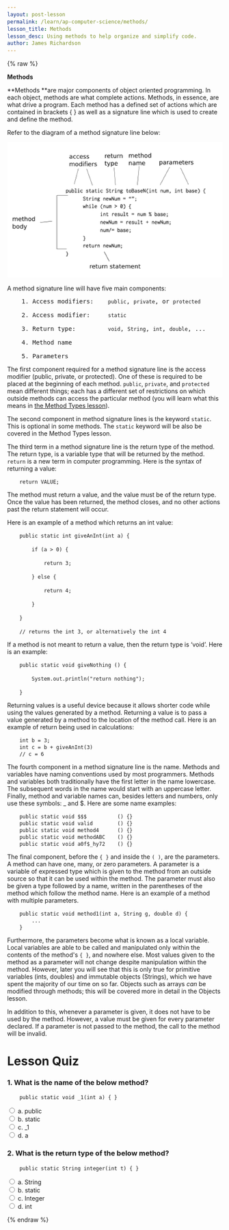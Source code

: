 ```yaml
---
layout: post-lesson
permalink: /learn/ap-computer-science/methods/
lesson_title: Methods
lesson_desc: Using methods to help organize and simplify code. 
author: James Richardson
---
```


<script src="/questions.js"></script>

{% raw %}

**Methods**

**Methods **are major components of object oriented programming. In each object, methods are what complete actions. Methods, in essence, are what drive a program. Each method has a defined set of actions which are contained in brackets { } as well as a signature line which is used to create and define the method.

Refer to the diagram of a method signature line below:

<img src="/assets/lesson_images/method_example.png" alt="Method example" width="600px">

A method signature line will have five main components:

<pre>
    1. Access modifiers:    <code>public</code>, <code>private</code>, or <code>protected</code>

    2. Access modifier:     <code>static</code>

    3. Return type:         <code>void</code>, <code>String</code>, <code>int</code>, <code>double</code>, ...

    4. Method name

    5. Parameters
</pre>

The first component required for a method signature line is the access modifier (public, private, or protected). One of these is required to be placed at the beginning of each method. <code>public</code>, <code>private</code>, and <code>protected</code> mean different things; each has a different set of restrictions on which outside methods can access the particular method (you will learn what this means in [the Method Types lesson](https://teamscode.com/learn/ap-computer-science/method-types/)). 

The second component in method signature lines is the keyword <code>static</code>. This is optional in some methods. The <code>static</code> keyword will be also be covered in the Method Types lesson. 

The third term in a method signature line is the return type of the method. The return type, is a variable type that will be returned by the method. <code>return</code> is a new term in computer programming. Here is the syntax of returning a value:

        return VALUE;

The method must return a value, and the value must be of the return type. Once the value has been returned, the method closes, and no other actions past the return statement will occur.

Here is an example of a method which returns an int value:

        public static int giveAnInt(int a) {

            if (a > 0) {

                return 3;

            } else {

                return 4;

            }

        }

        // returns the int 3, or alternatively the int 4

If a method is not meant to return a value, then the return type is ‘void’. Here is an example:

        public static void giveNothing () {

            System.out.println("return nothing");

        }

Returning values is a useful device because it allows shorter code while using the values generated by a method. Returning a value is to pass a value generated by a method to the location of the method call. Here is an example of return being used in calculations:

        int b = 3;
        int c = b + giveAnInt(3)
        // c = 6

The fourth component in a method signature line is the name. Methods and variables have naming conventions used by most programmers. Methods and variables both traditionally have the first letter in the name lowercase. The subsequent words in the name would start with an uppercase letter. Finally, method and variable names can, besides letters and numbers, only use these symbols: _ and $. Here are some name examples:


        public static void $$$          () {}
        public static void valid        () {}
        public static void method4      () {}
        public static void methodABC    () {}
        public static void a0f$_hy72    () {}


The final component, before the <code>{ }</code> and inside the <code>( )</code>, are the parameters. A method can have one, many, or zero  parameters. A parameter is a variable of expressed type which is given to the method from an outside source so that it can be used within the method. The parameter must also be given a type followed by a name, written in the parentheses of the method which follow the method name. Here is an example of a method with multiple parameters.

        public static void method1(int a, String g, double d) {
            ...
        }

Furthermore, the parameters become what is known as a local variable. Local variables are able to be called and manipulated only within the contents of the method's <code>{ }</code>, and nowhere else. Most values given to the method as a parameter will not change despite manipulation within the method. However, later you will see that this is only true for primitive variables (ints, doubles) and immutable objects (Strings), which we have spent the majority of our time on so far. Objects such as arrays *can* be modified through methods; this will be covered more in detail in the Objects lesson.

In addition to this, whenever a parameter is given, it does not have to be used by the method. However, a value must be given for every parameter declared. If a parameter is not passed to the method, the call to the method will be invalid.


<h1>Lesson Quiz</h1>

<h3>1. What is the name of the below method?</h3>

        public static void _1(int a) { }

<form>
    <div>
        <input type="radio" value="a" name="cc" onchange="check(this, 'c')">
        a. public
    </div>
    <div>
        <input type="radio" value="b" name="cc" onchange="check(this, 'c')">
        b. static
    </div>
    <div>
        <input type="radio" value="c" name="cc" onchange="check(this, 'c')">
        c. _1
    </div>
    <div>
        <input type="radio" value="d" name="cc" onchange="check(this, 'c')">
        d. a
    </div>
</form>

<h3>2. What is the return type of the below method?</h3>

        public static String integer(int t) { }

<form>
    <div>
        <input type="radio" value="a" name="cc" onchange="check(this, 'a')">
        a. String
    </div>
    <div>
        <input type="radio" value="b" name="cc" onchange="check(this, 'a')">
        b. static
    </div>
    <div>
        <input type="radio" value="c" name="cc" onchange="check(this, 'a')">
        c. Integer
    </div>
    <div>
        <input type="radio" value="d" name="cc" onchange="check(this, 'a')">
        d. int
    </div>
</form>

{% endraw %}